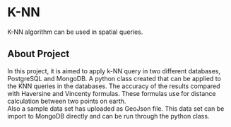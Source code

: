 # K-NN

K-NN algorithm can be used in spatial queries. 

## About Project
In this project, it is aimed to apply k-NN query in two different databases, PostgreSQL and MongoDB. A python class created that 
can be applied to the KNN queries in the databases. The accuracy of the results compared with Haversine and Vincenty formulas. 
These formulas use for distance calculation between two points on earth. <br/>
Also a sample data set has uploaded as GeoJson file. This data set can be import to MongoDB directly and can be run through the 
python class.

